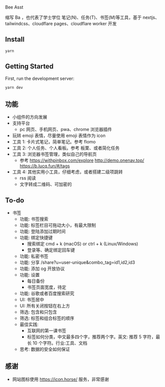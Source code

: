Bee Asst

缩写 Ba ，也代表了学士学位
笔记(N)、任务(T)、书签(M)等工具，基于 nextjs、tailwindcss、cloudflare pages、cloudflare worker 开发

## Install

```bash
yarn
```

## Getting Started

First, run the development server:

```bash
yarn dev
```

## 功能

- 小组件的方向发展
- 支持平台
  - pc 网页、手机网页、pwa、chrome 浏览器插件
- 玩转 emoji 表情，尽量使用 emoji 表情作为 icon
- 工具 1: 卡片式笔记，简单笔记。参考 flomo
- 工具 2: 个人任务、个人看板。参考 板栗、或者简化任务
- 工具 3: 浏览器书签管理，类似自己的导航页
  - 参考 https://withpinbox.com/explore http://demo.onenav.top/ https://b.lucq.fun/#/tags
- 工具 4: 其他实用小工具，仔细考虑，或者搭建二级项跳转
  - rss 阅读
  - 文字转成二维码、可加密的

## To-do

- 书签
  - 功能: 书签搜索
  - 功能: 标签栏目可拖动大小，有最大限制
  - 功能: 登陆添加过期时间
  - 功能: 绑定快捷键
    - 搜索绑定 cmd + k (macOS) or ctrl + k (Linux/Windows)
    - 登录等、确定绑定回车键
  - 功能: 私密书签
  - 功能: 分享 /share?u=user-unique&combo_tag=id1,id2,id3
  - 功能: 添加 og 开放协议
  - 功能: 设置
    - 每日备份
    - 书签页面宽度，待定
  - 功能: 谷歌或者百度搜索研究
  - UI: 书签居中
  - UI: 所有关闭按钮在右上方
  - 筛选: 包含和只包含
  - 筛选: 标签和组合标签的顺序
  - 最佳实践:
    - 互联网的第一课书签
    - 标签如何分类，中文最多四个字，推荐两个字。英文: 推荐 5 字符，最长 10 个字符。行业:工具、文档
  - 思考: 数据的安全如何保证

## 感谢

- 网站图标使用 https://icon.horse/ 服务，非常感谢
